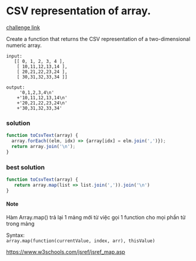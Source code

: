 CSV representation of array.
===

[challenge link](https://www.codewars.com/kata/5a34af40e1ce0eb1f5000036/train/javascript)

Create a function that returns the CSV representation of a two-dimensional numeric array.

```
input:
   [[ 0, 1, 2, 3, 4 ],
    [ 10,11,12,13,14 ],
    [ 20,21,22,23,24 ],
    [ 30,31,32,33,34 ]] 
    
output:
     '0,1,2,3,4\n'
    +'10,11,12,13,14\n'
    +'20,21,22,23,24\n'
    +'30,31,32,33,34'
```

### solution
```javascript
function toCsvText(array) {
  array.forEach((elm, idx) => {array[idx] = elm.join(',')});
  return array.join('\n');
}
```

### best solution
```javascript
function toCsvText(array) {
   return array.map(list => list.join(',')).join('\n')
}
```

#### Note
Hàm Array.map() trả lại 1 mảng mới từ việc gọi 1 function cho mọi phần tử trong mảng

Syntax:  
`array.map(function(currentValue, index, arr), thisValue)`

https://www.w3schools.com/jsref/jsref_map.asp